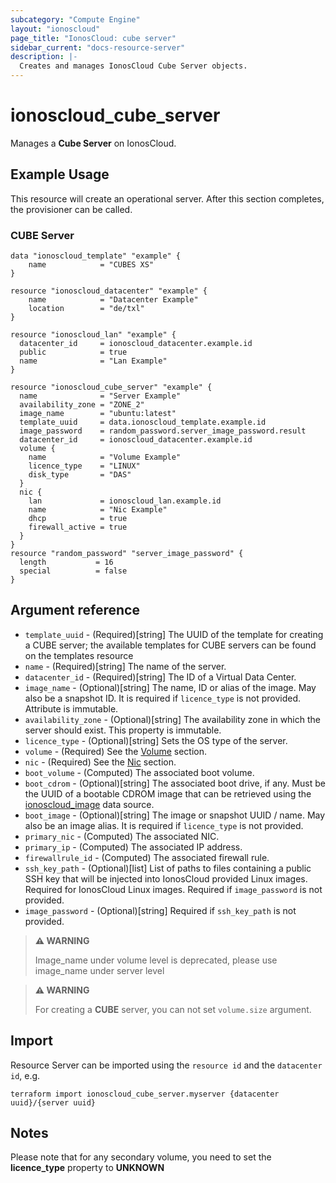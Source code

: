 ```yaml
---
subcategory: "Compute Engine"
layout: "ionoscloud"
page_title: "IonosCloud: cube server"
sidebar_current: "docs-resource-server"
description: |-
  Creates and manages IonosCloud Cube Server objects.
---
```


# ionoscloud_cube_server

Manages a **Cube Server** on IonosCloud.

## Example Usage

This resource will create an operational server. After this section completes, the provisioner can be called.

### CUBE Server

```hcl
data "ionoscloud_template" "example" {
    name            = "CUBES XS"
}

resource "ionoscloud_datacenter" "example" {
	name            = "Datacenter Example"
	location        = "de/txl"
}

resource "ionoscloud_lan" "example" {
  datacenter_id     = ionoscloud_datacenter.example.id
  public            = true
  name              = "Lan Example"
}

resource "ionoscloud_cube_server" "example" {
  name              = "Server Example"
  availability_zone = "ZONE_2"
  image_name        = "ubuntu:latest"
  template_uuid     = data.ionoscloud_template.example.id
  image_password    = random_password.server_image_password.result
  datacenter_id     = ionoscloud_datacenter.example.id
  volume {
    name            = "Volume Example"
    licence_type    = "LINUX" 
    disk_type       = "DAS"
  }
  nic {
    lan             = ionoscloud_lan.example.id
    name            = "Nic Example"
    dhcp            = true
    firewall_active = true
  }
}
resource "random_password" "server_image_password" {
  length           = 16
  special          = false
}
```

## Argument reference

- `template_uuid` - (Required)[string] The UUID of the template for creating a CUBE server; the available templates for CUBE servers can be found on the templates resource
- `name` - (Required)[string] The name of the server.
- `datacenter_id` - (Required)[string] The ID of a Virtual Data Center.
- `image_name` - (Optional)[string] The name, ID or alias of the image. May also be a snapshot ID. It is required if `licence_type` is not provided. Attribute is immutable.
- `availability_zone` - (Optional)[string] The availability zone in which the server should exist. This property is immutable.
- `licence_type` - (Optional)[string] Sets the OS type of the server.
- `volume` - (Required) See the [Volume](volume.md) section.
- `nic` - (Required) See the [Nic](nic.md) section.
- `boot_volume` - (Computed) The associated boot volume.
- `boot_cdrom` - (Optional)[string] The associated boot drive, if any. Must be the UUID of a bootable CDROM image that can be retrieved using the [ionoscloud_image](../data-sources/image.md) data source.
- `boot_image` - (Optional)[string] The image or snapshot UUID / name. May also be an image alias. It is required if `licence_type` is not provided.
- `primary_nic` - (Computed) The associated NIC.
- `primary_ip` - (Computed) The associated IP address.
- `firewallrule_id` - (Computed) The associated firewall rule.
- `ssh_key_path` - (Optional)[list] List of paths to files containing a public SSH key that will be injected into IonosCloud provided Linux images. Required for IonosCloud Linux images. Required if `image_password` is not provided.
- `image_password` - (Optional)[string] Required if `ssh_key_path` is not provided.

> **⚠ WARNING** 
> 
> Image_name under volume level is deprecated, please use image_name under server level


> **⚠ WARNING**
> 
> For creating a **CUBE** server, you can not set `volume.size` argument.
>

## Import

Resource Server can be imported using the `resource id` and the `datacenter id`, e.g.

```shell
terraform import ionoscloud_cube_server.myserver {datacenter uuid}/{server uuid}
```

## Notes

Please note that for any secondary volume, you need to set the **licence_type** property to **UNKNOWN**
